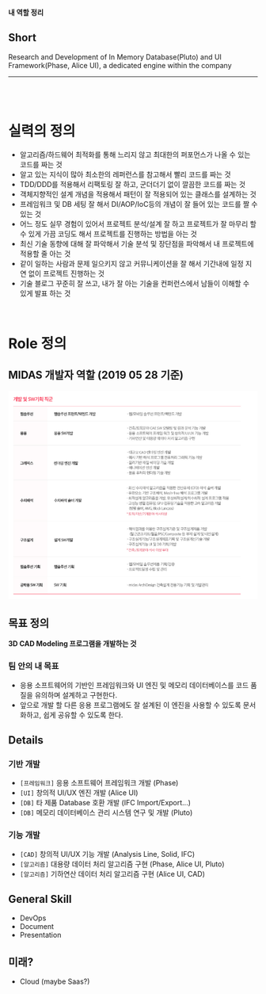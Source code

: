 
**내 역할 정리**

## Short

Research and Development of In Memory Database(Pluto) and UI Framework(Phase, Alice UI), a dedicated engine within the company

<hr/>
<br/><br/>

# 실력의 정의
* 알고리즘/하드웨어 최적화를 통해 느리지 않고 최대한의 퍼포먼스가 나올 수 있는 코드를 짜는 것
* 알고 있는 지식이 많아 최소한의 레퍼런스를 참고해서 빨리 코드를 짜는 것
* TDD/DDD를 적용해서 리팩토링 잘 하고, 군더더기 없이 깔끔한 코드를 짜는 것
* 객체지향적인 설계 개념을 적용해서 패턴이 잘 적용되어 있는 클래스를 설계하는 것
* 프레임워크 및 DB 세팅 잘 해서 DI/AOP/IoC등의 개념이 잘 들어 있는 코드를 짤 수 있는 것
* 어느 정도 실무 경험이 있어서 프로젝트 분석/설계 잘 하고 프로젝트가 잘 마무리 할 수 있게 가끔 코딩도 해서 프로젝트를 진행하는 방법을 아는 것
* 최신 기술 동향에 대해 잘 파악해서 기술 분석 및 장단점을 파악해서 내 프로젝트에 적용할 줄 아는 것
* 같이 일하는 사람과 문제 일으키지 않고 커뮤니케이션을 잘 해서 기간내에 일정 지연 없이 프로젝트 진행하는 것
* 기술 블로그 꾸준히 잘 쓰고, 내가 잘 아는 기술을 컨퍼런스에서 남들이 이해할 수 있게 발표 하는 것


<br/>

# Role 정의
## MIDAS 개발자 역할 (2019 05 28 기준)
![Dev Role](/media/2019/2019_05_28_dev_role.png)

## 목표 정의
**3D CAD Modeling 프로그램을 개발하는 것**

### 팀 안의 내 목표
* 응용 소프트웨어의 기반인 프레임워크와 UI 엔진 및 메모리 데이터베이스를 코드 품질을 유의하며 설계하고 구현한다.
* 앞으로 개발 할 다른 응용 프로그램에도 잘 설계된 이 엔진을 사용할 수 있도록 문서화하고, 쉽게 공유할 수 있도록 한다.

## Details
### 기반 개발
* `[프레임워크]` 응용 소프트웨어 프레임워크 개발 (Phase)
* `[UI]` 창의적 UI/UX 엔진 개발 (Alice UI)
* `[DB]` 타 제품 Database 호환 개발 (IFC Import/Export...)
* `[DB]` 메모리 데이터베이스 관리 시스템 연구 및 개발 (Pluto)

### 기능 개발
* `[CAD]` 창의적 UI/UX 기능 개발 (Analysis Line, Solid, IFC)
* `[알고리즘]` 대용량 데이터 처리 알고리즘 구현 (Phase, Alice UI, Pluto)
* `[알고리즘]` 기하연산 데이터 처리 알고리즘 구현 (Alice UI, CAD)

## General Skill
* DevOps
* Document
* Presentation

## 미래?
* Cloud (maybe Saas?)


